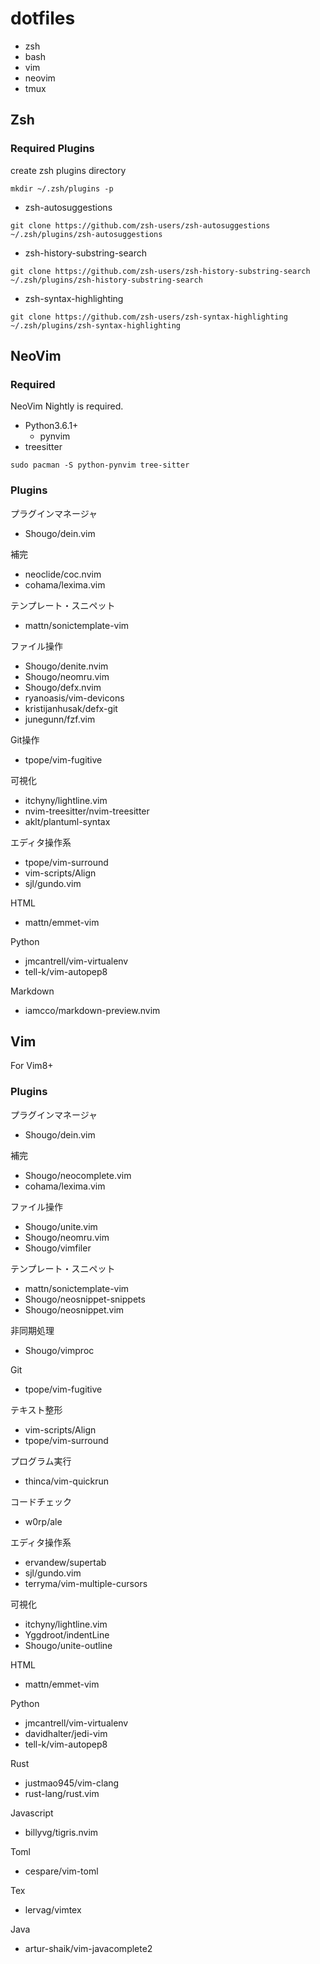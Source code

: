 # dotfiles
- zsh
- bash
- vim
- neovim
- tmux

## Zsh

### Required Plugins

create zsh plugins directory

```
mkdir ~/.zsh/plugins -p
```

- zsh-autosuggestions
```
git clone https://github.com/zsh-users/zsh-autosuggestions ~/.zsh/plugins/zsh-autosuggestions
```
- zsh-history-substring-search
```
git clone https://github.com/zsh-users/zsh-history-substring-search ~/.zsh/plugins/zsh-history-substring-search
```
- zsh-syntax-highlighting
```
git clone https://github.com/zsh-users/zsh-syntax-highlighting ~/.zsh/plugins/zsh-syntax-highlighting
```

## NeoVim

### Required
NeoVim Nightly is required.

- Python3.6.1+
  - pynvim
- treesitter

```
sudo pacman -S python-pynvim tree-sitter
```

### Plugins

プラグインマネージャ
- Shougo/dein.vim

補完
- neoclide/coc.nvim
- cohama/lexima.vim

テンプレート・スニペット
- mattn/sonictemplate-vim

ファイル操作
- Shougo/denite.nvim
- Shougo/neomru.vim
- Shougo/defx.nvim
- ryanoasis/vim-devicons
- kristijanhusak/defx-git
- junegunn/fzf.vim

Git操作
- tpope/vim-fugitive

可視化
- itchyny/lightline.vim
- nvim-treesitter/nvim-treesitter
- aklt/plantuml-syntax

エディタ操作系
- tpope/vim-surround
- vim-scripts/Align
- sjl/gundo.vim

HTML
- mattn/emmet-vim

Python
- jmcantrell/vim-virtualenv
- tell-k/vim-autopep8

Markdown
- iamcco/markdown-preview.nvim

## Vim
For Vim8+

### Plugins

プラグインマネージャ
- Shougo/dein.vim

補完
- Shougo/neocomplete.vim
- cohama/lexima.vim

ファイル操作
- Shougo/unite.vim
- Shougo/neomru.vim
- Shougo/vimfiler

テンプレート・スニペット
- mattn/sonictemplate-vim
- Shougo/neosnippet-snippets
- Shougo/neosnippet.vim

非同期処理
- Shougo/vimproc

Git
- tpope/vim-fugitive

テキスト整形
- vim-scripts/Align
- tpope/vim-surround

プログラム実行
- thinca/vim-quickrun

コードチェック
- w0rp/ale

エディタ操作系
- ervandew/supertab
- sjl/gundo.vim
- terryma/vim-multiple-cursors

可視化
- itchyny/lightline.vim
- Yggdroot/indentLine
- Shougo/unite-outline

HTML
- mattn/emmet-vim

Python
- jmcantrell/vim-virtualenv
- davidhalter/jedi-vim
- tell-k/vim-autopep8

Rust
- justmao945/vim-clang
- rust-lang/rust.vim

Javascript
- billyvg/tigris.nvim

Toml
- cespare/vim-toml

Tex
- lervag/vimtex

Java
- artur-shaik/vim-javacomplete2

